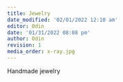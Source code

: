 ```yaml
---
title: Jewelry
date_modified: '02/01/2022 12:10 am'
editor: Odin
date: '01/31/2022 08:08 pm'
author: Odin
revision: 1
media_order: x-ray.jpg
---
```


Handmade jewelry